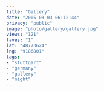 ```yaml
---
title: "Gallery"
date: "2005-03-03 06:12:44"
privacy: "public"
image: "photo/gallery/gallery.jpg"
views: "121"
faves: "1"
lat: "48773624"
lng: "9186801"
tags:
- "stuttgart"
- "germany"
- "gallery"
- "night"
---
```


